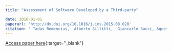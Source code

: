 ```yaml
---
title: "Assessment of Software Developed by a Third-party"

date: 2016-01-01
paperurl: 'http://dx.doi.org/10.1016/j.ins.2015.08.028'
citation: ' Tadas Remencius,  Alberto Sillitti,  Giancarlo Succi, &quot;Assessment of Software Developed by a Third-party.&quot;, 2016.'
---
```

[Access paper here](http://dx.doi.org/10.1016/j.ins.2015.08.028){:target="_blank"}
